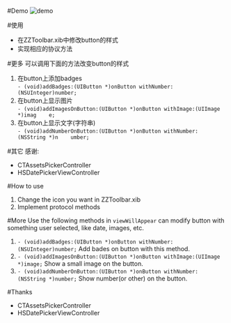 #Demo
![demo](http://home.ustc.edu.cn/~sa514014/img/toolbar_demo.gif)

#使用 
- 在ZZToolbar.xib中修改button的样式
- 实现相应的协议方法

#更多
可以调用下面的方法改变button的样式
1. 在button上添加badges<br>
`- (void)addBadges:(UIButton *)onButton withNumber:(NSUInteger)number;`
2. 在button上显示图片<br>
`- (void)addImagesOnButton:(UIButton *)onButton withImage:(UIImage *)imag    e;`
3. 在button上显示文字(字符串)<br>
`- (void)addNumberOnButton:(UIButton *)onButton withNumber: (NSString *)n    umber;`

#其它
感谢:
- CTAssetsPickerController
- HSDatePickerViewController

#How to use
1. Change the icon you want in ZZToolbar.xib
2. Implement protocol methods

#More
Use the following methods in `viewWillAppear` can modify button with something user selected, like date, images, etc. 

1. `- (void)addBadges:(UIButton *)onButton withNumber:(NSUInteger)number;`
    Add bades on button with this method.
2. `- (void)addImagesOnButton:(UIButton *)onButton withImage:(UIImage *)image;`
    Show a small image on the button.
3. `- (void)addNumberOnButton:(UIButton *)onButton withNumber: (NSString *)number;`
    Show number(or other) on the button.

#Thanks
- CTAssetsPickerController
- HSDatePickerViewController
